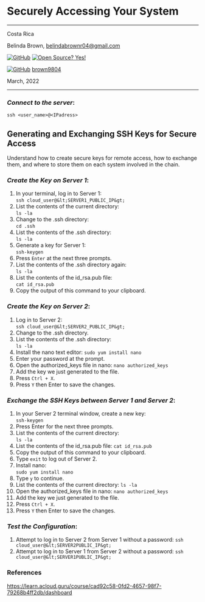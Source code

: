 # Securely Accessing Your System

----------------------
Costa Rica

Belinda Brown, belindabrownr04@gmail.com

[![GitHub](https://badgen.net/badge/icon/github?icon=github&label)](https://github.com) [![Open Source? Yes!](https://badgen.net/badge/Open%20Source%20%3F/Yes%21/blue?icon=github)](https://github.com/Naereen/badges/)

[![GitHub](https://img.shields.io/badge/--181717?logo=github&logoColor=ffffff)](https://github.com/) [brown9804](https://github.com/brown9804)


March, 2022

----------------------

### _Connect to the server_:

`ssh <user_name>@<IPadress>`

## Generating and Exchanging SSH Keys for Secure Access
Understand how to create secure keys for remote access, how to exchange them, and where to store them on each system involved in the chain.

### _Create the Key on Server 1_:
1. In your terminal, log in to Server 1: <br/>
`ssh cloud_user@&lt;SERVER1_PUBLIC_IP&gt;`
2. List the contents of the current directory: <br/>
`ls -la`
3. Change to the .ssh directory: <br/>
`cd .ssh`
4. List the contents of the .ssh directory: <br/>
`ls -la`
5. Generate a key for Server 1: <br/>
`ssh-keygen`
6. Press `Enter` at the next three prompts.
7. List the contents of the .ssh directory again: <br/>
`ls -la`
8. List the contents of the id_rsa.pub file: <br/>
`cat id_rsa.pub`
9. Copy the output of this command to your clipboard.

### _Create the Key on Server 2_:
1. Log in to Server 2: <br/>
`ssh cloud_user@&lt;SERVER2_PUBLIC_IP&gt;`
2. Change to the .ssh directory.
3. List the contents of the .ssh directory: <br/>
`ls -la`
4. Install the nano text editor:
`sudo yum install nano`
5. Enter your password at the prompt.
6. Open the authorized_keys file in nano:
`nano authorized_keys`
7. Add the key we just generated to the file.
8. Press `Ctrl + X`.
9. Press `Y` then Enter to save the changes.

### _Exchange the SSH Keys between Server 1 and Server 2_:
1. In your Server 2 terminal window, create a new key: <br/>
`ssh-keygen`
2. Press Enter for the next three prompts.
3. List the contents of the current directory: <br/>
`ls -la`
4. List the contents of the id_rsa.pub file: 
`cat id_rsa.pub`
5. Copy the output of this command to your clipboard.
6. Type `exit` to log out of Server 2.
7. Install nano: <br/>
`sudo yum install nano`
8. Type `y` to continue.
9. List the contents of the current directory:
`ls -la`
10. Open the authorized_keys file in nano:
`nano authorized_keys`
11. Add the key we just generated to the file.
12. Press `Ctrl + X`.
13. Press `Y` then Enter to save the changes.

### _Test the Configuration_:
1. Attempt to log in to Server 2 from Server 1 without a password:
`ssh cloud_user@&lt;SERVER2PUBLIC_IP&gt;`
2. Attempt to log in to Server 1 from Server 2 without a password:
`ssh cloud_user@&lt;SERVER1PUBLIC_IP&gt;`



### References

https://learn.acloud.guru/course/cad92c58-0fd2-4657-98f7-79268b4ff2db/dashboard
